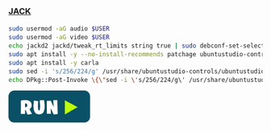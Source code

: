 ### [JACK](https://jackaudio.org/)
```bash
sudo usermod -aG audio $USER
sudo usermod -aG video $USER
echo jackd2 jackd/tweak_rt_limits string true | sudo debconf-set-selections
sudo apt install -y --no-install-recommends patchage ubuntustudio-controls
sudo apt install -y carla
sudo sed -i 's/256/224/g' /usr/share/ubuntustudio-controls/ubuntustudio-controls.glade
echo DPkg::Post-Invoke \{\"sed -i \'s/256/224/g\' /usr/share/ubuntustudio-controls/ubuntustudio-controls.glade\"\;\}\; | sudo tee /etc/apt/apt.conf.d/100ubuntustudio-controls
```
[![bashrun-url](images/bashrun-url.png)](br:jack)